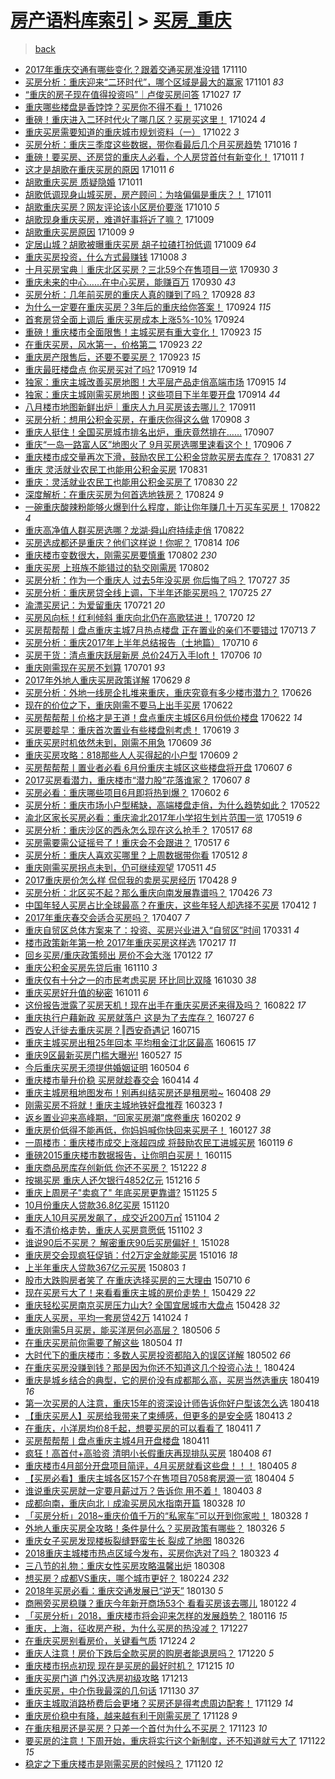 [房产语料库索引](../../README.md)  > [买房_重庆](买房_重庆.md)
====
> [back](../README.md)

- [2017年重庆交通有哪些变化？跟着交通买房准没错](http://jkwz.applinzi.com/ittc/7034346454850733073.html#2017%E5%B9%B4%E9%87%8D%E5%BA%86%E4%BA%A4%E9%80%9A%E6%9C%89%E5%93%AA%E4%BA%9B%E5%8F%98%E5%8C%96%EF%BC%9F%E8%B7%9F%E7%9D%80%E4%BA%A4%E9%80%9A%E4%B9%B0%E6%88%BF%E5%87%86%E6%B2%A1%E9%94%99) 171110  
- [买房分析：重庆迎来“二环时代”，哪个区域是最大的赢家](http://jkwz.applinzi.com/ittc/7031002310979879953.html#%E4%B9%B0%E6%88%BF%E5%88%86%E6%9E%90%EF%BC%9A%E9%87%8D%E5%BA%86%E8%BF%8E%E6%9D%A5%E2%80%9C%E4%BA%8C%E7%8E%AF%E6%97%B6%E4%BB%A3%E2%80%9D%EF%BC%8C%E5%93%AA%E4%B8%AA%E5%8C%BA%E5%9F%9F%E6%98%AF%E6%9C%80%E5%A4%A7%E7%9A%84%E8%B5%A2%E5%AE%B6) 171101 *83* 
- [“重庆的房子现在值得投资吗”｜卢俊买房问答](http://jkwz.applinzi.com/ittc/7029125596360213520.html#%E2%80%9C%E9%87%8D%E5%BA%86%E7%9A%84%E6%88%BF%E5%AD%90%E7%8E%B0%E5%9C%A8%E5%80%BC%E5%BE%97%E6%8A%95%E8%B5%84%E5%90%97%E2%80%9D%EF%BD%9C%E5%8D%A2%E4%BF%8A%E4%B9%B0%E6%88%BF%E9%97%AE%E7%AD%94) 171027 *17* 
- [重庆哪些楼盘是香饽饽？买房你不得不看！](http://jkwz.applinzi.com/ittc/7028805002540352528.html#%E9%87%8D%E5%BA%86%E5%93%AA%E4%BA%9B%E6%A5%BC%E7%9B%98%E6%98%AF%E9%A6%99%E9%A5%BD%E9%A5%BD%EF%BC%9F%E4%B9%B0%E6%88%BF%E4%BD%A0%E4%B8%8D%E5%BE%97%E4%B8%8D%E7%9C%8B%EF%BC%81) 171026  
- [重磅！重庆进入二环时代火了哪几区？买房买这里！](http://jkwz.applinzi.com/ittc/7027994352759079952.html#%E9%87%8D%E7%A3%85%EF%BC%81%E9%87%8D%E5%BA%86%E8%BF%9B%E5%85%A5%E4%BA%8C%E7%8E%AF%E6%97%B6%E4%BB%A3%E7%81%AB%E4%BA%86%E5%93%AA%E5%87%A0%E5%8C%BA%EF%BC%9F%E4%B9%B0%E6%88%BF%E4%B9%B0%E8%BF%99%E9%87%8C%EF%BC%81) 171024 *4* 
- [重庆买房需要知道的重庆城市规划资料（一）](http://jkwz.applinzi.com/ittc/7027379429288969233.html#%E9%87%8D%E5%BA%86%E4%B9%B0%E6%88%BF%E9%9C%80%E8%A6%81%E7%9F%A5%E9%81%93%E7%9A%84%E9%87%8D%E5%BA%86%E5%9F%8E%E5%B8%82%E8%A7%84%E5%88%92%E8%B5%84%E6%96%99%EF%BC%88%E4%B8%80%EF%BC%89) 171022 *3* 
- [买房分析：重庆三季度这些数据，带你看最后几个月买房趋势](http://jkwz.applinzi.com/ittc/7025066251322393616.html#%E4%B9%B0%E6%88%BF%E5%88%86%E6%9E%90%EF%BC%9A%E9%87%8D%E5%BA%86%E4%B8%89%E5%AD%A3%E5%BA%A6%E8%BF%99%E4%BA%9B%E6%95%B0%E6%8D%AE%EF%BC%8C%E5%B8%A6%E4%BD%A0%E7%9C%8B%E6%9C%80%E5%90%8E%E5%87%A0%E4%B8%AA%E6%9C%88%E4%B9%B0%E6%88%BF%E8%B6%8B%E5%8A%BF) 171016 *1* 
- [重磅！要买房、还房贷的重庆人必看，个人房贷首付有新变化！](http://jkwz.applinzi.com/ittc/7023321131916985361.html#%E9%87%8D%E7%A3%85%EF%BC%81%E8%A6%81%E4%B9%B0%E6%88%BF%E3%80%81%E8%BF%98%E6%88%BF%E8%B4%B7%E7%9A%84%E9%87%8D%E5%BA%86%E4%BA%BA%E5%BF%85%E7%9C%8B%EF%BC%8C%E4%B8%AA%E4%BA%BA%E6%88%BF%E8%B4%B7%E9%A6%96%E4%BB%98%E6%9C%89%E6%96%B0%E5%8F%98%E5%8C%96%EF%BC%81) 171011 *1* 
- [这才是胡歌在重庆买房的原因](http://jkwz.applinzi.com/ittc/7023316029575529489.html#%E8%BF%99%E6%89%8D%E6%98%AF%E8%83%A1%E6%AD%8C%E5%9C%A8%E9%87%8D%E5%BA%86%E4%B9%B0%E6%88%BF%E7%9A%84%E5%8E%9F%E5%9B%A0) 171011 *6* 
- [胡歌重庆买房 质疑隐婚](http://jkwz.applinzi.com/ittc/7023165566754489361.html#%E8%83%A1%E6%AD%8C%E9%87%8D%E5%BA%86%E4%B9%B0%E6%88%BF+%E8%B4%A8%E7%96%91%E9%9A%90%E5%A9%9A) 171011  
- [胡歌低调现身山城买房，房产顾问：为啥偏偏是重庆？！](http://jkwz.applinzi.com/ittc/7023112472972755984.html#%E8%83%A1%E6%AD%8C%E4%BD%8E%E8%B0%83%E7%8E%B0%E8%BA%AB%E5%B1%B1%E5%9F%8E%E4%B9%B0%E6%88%BF%EF%BC%8C%E6%88%BF%E4%BA%A7%E9%A1%BE%E9%97%AE%EF%BC%9A%E4%B8%BA%E5%95%A5%E5%81%8F%E5%81%8F%E6%98%AF%E9%87%8D%E5%BA%86%EF%BC%9F%EF%BC%81) 171011  
- [胡歌重庆买房？网友评论该小区房价要涨](http://jkwz.applinzi.com/ittc/7022618076938503185.html#%E8%83%A1%E6%AD%8C%E9%87%8D%E5%BA%86%E4%B9%B0%E6%88%BF%EF%BC%9F%E7%BD%91%E5%8F%8B%E8%AF%84%E8%AE%BA%E8%AF%A5%E5%B0%8F%E5%8C%BA%E6%88%BF%E4%BB%B7%E8%A6%81%E6%B6%A8) 171010 *5* 
- [胡歌现身重庆买房，难道好事将近了嘛？](http://jkwz.applinzi.com/ittc/7022411611153892368.html#%E8%83%A1%E6%AD%8C%E7%8E%B0%E8%BA%AB%E9%87%8D%E5%BA%86%E4%B9%B0%E6%88%BF%EF%BC%8C%E9%9A%BE%E9%81%93%E5%A5%BD%E4%BA%8B%E5%B0%86%E8%BF%91%E4%BA%86%E5%98%9B%EF%BC%9F) 171009  
- [胡歌重庆买房原因](http://jkwz.applinzi.com/ittc/7022406473848718353.html#%E8%83%A1%E6%AD%8C%E9%87%8D%E5%BA%86%E4%B9%B0%E6%88%BF%E5%8E%9F%E5%9B%A0) 171009 *9* 
- [定居山城？胡歌被曝重庆买房 胡子拉碴打扮低调](http://jkwz.applinzi.com/ittc/7022342307528049681.html#%E5%AE%9A%E5%B1%85%E5%B1%B1%E5%9F%8E%EF%BC%9F%E8%83%A1%E6%AD%8C%E8%A2%AB%E6%9B%9D%E9%87%8D%E5%BA%86%E4%B9%B0%E6%88%BF+%E8%83%A1%E5%AD%90%E6%8B%89%E7%A2%B4%E6%89%93%E6%89%AE%E4%BD%8E%E8%B0%83) 171009 *64* 
- [重庆买房投资，什么方式最赚钱](http://jkwz.applinzi.com/ittc/7022085304448713745.html#%E9%87%8D%E5%BA%86%E4%B9%B0%E6%88%BF%E6%8A%95%E8%B5%84%EF%BC%8C%E4%BB%80%E4%B9%88%E6%96%B9%E5%BC%8F%E6%9C%80%E8%B5%9A%E9%92%B1) 171008 *3* 
- [十月买房宝典｜重庆北区买房？三北59个在售项目一览](http://jkwz.applinzi.com/ittc/7019231026818319377.html#%E5%8D%81%E6%9C%88%E4%B9%B0%E6%88%BF%E5%AE%9D%E5%85%B8%EF%BD%9C%E9%87%8D%E5%BA%86%E5%8C%97%E5%8C%BA%E4%B9%B0%E6%88%BF%EF%BC%9F%E4%B8%89%E5%8C%9759%E4%B8%AA%E5%9C%A8%E5%94%AE%E9%A1%B9%E7%9B%AE%E4%B8%80%E8%A7%88) 170930 *3* 
- [重庆未来的中心……在中心买房，能赚百万](http://jkwz.applinzi.com/ittc/7019122836105593873.html#%E9%87%8D%E5%BA%86%E6%9C%AA%E6%9D%A5%E7%9A%84%E4%B8%AD%E5%BF%83%E2%80%A6%E2%80%A6%E5%9C%A8%E4%B8%AD%E5%BF%83%E4%B9%B0%E6%88%BF%EF%BC%8C%E8%83%BD%E8%B5%9A%E7%99%BE%E4%B8%87) 170930 *43* 
- [买房分析：几年前买房的重庆人真的赚到了吗？](http://jkwz.applinzi.com/ittc/7018373057960477713.html#%E4%B9%B0%E6%88%BF%E5%88%86%E6%9E%90%EF%BC%9A%E5%87%A0%E5%B9%B4%E5%89%8D%E4%B9%B0%E6%88%BF%E7%9A%84%E9%87%8D%E5%BA%86%E4%BA%BA%E7%9C%9F%E7%9A%84%E8%B5%9A%E5%88%B0%E4%BA%86%E5%90%97%EF%BC%9F) 170928 *83* 
- [为什么一定要在重庆买房？3年后的重庆给你答案！](http://jkwz.applinzi.com/ittc/7016929023081579537.html#%E4%B8%BA%E4%BB%80%E4%B9%88%E4%B8%80%E5%AE%9A%E8%A6%81%E5%9C%A8%E9%87%8D%E5%BA%86%E4%B9%B0%E6%88%BF%EF%BC%9F3%E5%B9%B4%E5%90%8E%E7%9A%84%E9%87%8D%E5%BA%86%E7%BB%99%E4%BD%A0%E7%AD%94%E6%A1%88%EF%BC%81) 170924 *115* 
- [首套房贷全面上调后 重庆买房成本上涨5%-10%](http://jkwz.applinzi.com/ittc/7016865147891745808.html#%E9%A6%96%E5%A5%97%E6%88%BF%E8%B4%B7%E5%85%A8%E9%9D%A2%E4%B8%8A%E8%B0%83%E5%90%8E+%E9%87%8D%E5%BA%86%E4%B9%B0%E6%88%BF%E6%88%90%E6%9C%AC%E4%B8%8A%E6%B6%A85%25-10%25) 170924  
- [重磅！重庆楼市全面限售！主城买房有重大变化！](http://jkwz.applinzi.com/ittc/7016473391509537808.html#%E9%87%8D%E7%A3%85%EF%BC%81%E9%87%8D%E5%BA%86%E6%A5%BC%E5%B8%82%E5%85%A8%E9%9D%A2%E9%99%90%E5%94%AE%EF%BC%81%E4%B8%BB%E5%9F%8E%E4%B9%B0%E6%88%BF%E6%9C%89%E9%87%8D%E5%A4%A7%E5%8F%98%E5%8C%96%EF%BC%81) 170923 *15* 
- [在重庆买房，风水第一，价格第二](http://jkwz.applinzi.com/ittc/7016450676799046672.html#%E5%9C%A8%E9%87%8D%E5%BA%86%E4%B9%B0%E6%88%BF%EF%BC%8C%E9%A3%8E%E6%B0%B4%E7%AC%AC%E4%B8%80%EF%BC%8C%E4%BB%B7%E6%A0%BC%E7%AC%AC%E4%BA%8C) 170923 *22* 
- [重庆房产限售后，还要不要买房？](http://jkwz.applinzi.com/ittc/7016301394687165457.html#%E9%87%8D%E5%BA%86%E6%88%BF%E4%BA%A7%E9%99%90%E5%94%AE%E5%90%8E%EF%BC%8C%E8%BF%98%E8%A6%81%E4%B8%8D%E8%A6%81%E4%B9%B0%E6%88%BF%EF%BC%9F) 170923 *15* 
- [重庆最旺楼盘点 你买房买对了吗?](http://jkwz.applinzi.com/ittc/7014986623815779345.html#%E9%87%8D%E5%BA%86%E6%9C%80%E6%97%BA%E6%A5%BC%E7%9B%98%E7%82%B9+%E4%BD%A0%E4%B9%B0%E6%88%BF%E4%B9%B0%E5%AF%B9%E4%BA%86%E5%90%97%3F) 170919 *14* 
- [独家：重庆主城改善买房地图！大平层产品走俏高端市场](http://jkwz.applinzi.com/ittc/7013602370599257104.html#%E7%8B%AC%E5%AE%B6%EF%BC%9A%E9%87%8D%E5%BA%86%E4%B8%BB%E5%9F%8E%E6%94%B9%E5%96%84%E4%B9%B0%E6%88%BF%E5%9C%B0%E5%9B%BE%EF%BC%81%E5%A4%A7%E5%B9%B3%E5%B1%82%E4%BA%A7%E5%93%81%E8%B5%B0%E4%BF%8F%E9%AB%98%E7%AB%AF%E5%B8%82%E5%9C%BA) 170915 *14* 
- [独家：重庆主城刚需买房地图！这些项目下半年要开盘](http://jkwz.applinzi.com/ittc/7013236198934578193.html#%E7%8B%AC%E5%AE%B6%EF%BC%9A%E9%87%8D%E5%BA%86%E4%B8%BB%E5%9F%8E%E5%88%9A%E9%9C%80%E4%B9%B0%E6%88%BF%E5%9C%B0%E5%9B%BE%EF%BC%81%E8%BF%99%E4%BA%9B%E9%A1%B9%E7%9B%AE%E4%B8%8B%E5%8D%8A%E5%B9%B4%E8%A6%81%E5%BC%80%E7%9B%98) 170914 *44* 
- [八月楼市地图新鲜出炉｜重庆人九月买房该去哪儿？](http://jkwz.applinzi.com/ittc/7012015844991976208.html#%E5%85%AB%E6%9C%88%E6%A5%BC%E5%B8%82%E5%9C%B0%E5%9B%BE%E6%96%B0%E9%B2%9C%E5%87%BA%E7%82%89%EF%BD%9C%E9%87%8D%E5%BA%86%E4%BA%BA%E4%B9%9D%E6%9C%88%E4%B9%B0%E6%88%BF%E8%AF%A5%E5%8E%BB%E5%93%AA%E5%84%BF%EF%BC%9F) 170911  
- [买房分析：想用公积金买房，在重庆你得这么做](http://jkwz.applinzi.com/ittc/7010968994054669329.html#%E4%B9%B0%E6%88%BF%E5%88%86%E6%9E%90%EF%BC%9A%E6%83%B3%E7%94%A8%E5%85%AC%E7%A7%AF%E9%87%91%E4%B9%B0%E6%88%BF%EF%BC%8C%E5%9C%A8%E9%87%8D%E5%BA%86%E4%BD%A0%E5%BE%97%E8%BF%99%E4%B9%88%E5%81%9A) 170908 *3* 
- [重庆人挺住！全国买房城市排名出炉，重庆竟然排在……](http://jkwz.applinzi.com/ittc/7010688095266292497.html#%E9%87%8D%E5%BA%86%E4%BA%BA%E6%8C%BA%E4%BD%8F%EF%BC%81%E5%85%A8%E5%9B%BD%E4%B9%B0%E6%88%BF%E5%9F%8E%E5%B8%82%E6%8E%92%E5%90%8D%E5%87%BA%E7%82%89%EF%BC%8C%E9%87%8D%E5%BA%86%E7%AB%9F%E7%84%B6%E6%8E%92%E5%9C%A8%E2%80%A6%E2%80%A6) 170907  
- [重庆“一岛一路富人区”地图火了 9月买房选哪里速看这个！](http://jkwz.applinzi.com/ittc/7010272927512265744.html#%E9%87%8D%E5%BA%86%E2%80%9C%E4%B8%80%E5%B2%9B%E4%B8%80%E8%B7%AF%E5%AF%8C%E4%BA%BA%E5%8C%BA%E2%80%9D%E5%9C%B0%E5%9B%BE%E7%81%AB%E4%BA%86+9%E6%9C%88%E4%B9%B0%E6%88%BF%E9%80%89%E5%93%AA%E9%87%8C%E9%80%9F%E7%9C%8B%E8%BF%99%E4%B8%AA%EF%BC%81) 170906 *7* 
- [重庆楼市成交量再次下滑，鼓励农民工公积金贷款买房去库存？](http://jkwz.applinzi.com/ittc/7007988962508145681.html#%E9%87%8D%E5%BA%86%E6%A5%BC%E5%B8%82%E6%88%90%E4%BA%A4%E9%87%8F%E5%86%8D%E6%AC%A1%E4%B8%8B%E6%BB%91%EF%BC%8C%E9%BC%93%E5%8A%B1%E5%86%9C%E6%B0%91%E5%B7%A5%E5%85%AC%E7%A7%AF%E9%87%91%E8%B4%B7%E6%AC%BE%E4%B9%B0%E6%88%BF%E5%8E%BB%E5%BA%93%E5%AD%98%EF%BC%9F) 170831 *27* 
- [重庆 灵活就业农民工也能用公积金买房](http://jkwz.applinzi.com/ittc/7007754936195220497.html#%E9%87%8D%E5%BA%86+%E7%81%B5%E6%B4%BB%E5%B0%B1%E4%B8%9A%E5%86%9C%E6%B0%91%E5%B7%A5%E4%B9%9F%E8%83%BD%E7%94%A8%E5%85%AC%E7%A7%AF%E9%87%91%E4%B9%B0%E6%88%BF) 170831  
- [重庆：灵活就业农民工也能用公积金买房了](http://jkwz.applinzi.com/ittc/7007650513561322512.html#%E9%87%8D%E5%BA%86%EF%BC%9A%E7%81%B5%E6%B4%BB%E5%B0%B1%E4%B8%9A%E5%86%9C%E6%B0%91%E5%B7%A5%E4%B9%9F%E8%83%BD%E7%94%A8%E5%85%AC%E7%A7%AF%E9%87%91%E4%B9%B0%E6%88%BF%E4%BA%86) 170830 *22* 
- [深度解析：在重庆买房为何首选地铁房？](http://jkwz.applinzi.com/ittc/7005331618959721488.html#%E6%B7%B1%E5%BA%A6%E8%A7%A3%E6%9E%90%EF%BC%9A%E5%9C%A8%E9%87%8D%E5%BA%86%E4%B9%B0%E6%88%BF%E4%B8%BA%E4%BD%95%E9%A6%96%E9%80%89%E5%9C%B0%E9%93%81%E6%88%BF%EF%BC%9F) 170824 *9* 
- [一碗重庆酸辣粉能够火爆到什么程度，能让你年赚几十万买车买房！](http://jkwz.applinzi.com/ittc/7004617522002002961.html#%E4%B8%80%E7%A2%97%E9%87%8D%E5%BA%86%E9%85%B8%E8%BE%A3%E7%B2%89%E8%83%BD%E5%A4%9F%E7%81%AB%E7%88%86%E5%88%B0%E4%BB%80%E4%B9%88%E7%A8%8B%E5%BA%A6%EF%BC%8C%E8%83%BD%E8%AE%A9%E4%BD%A0%E5%B9%B4%E8%B5%9A%E5%87%A0%E5%8D%81%E4%B8%87%E4%B9%B0%E8%BD%A6%E4%B9%B0%E6%88%BF%EF%BC%81) 170822 *4* 
- [重庆高净值人群买房选哪？龙湖·舜山府持续走俏](http://jkwz.applinzi.com/ittc/7004581562900022289.html#%E9%87%8D%E5%BA%86%E9%AB%98%E5%87%80%E5%80%BC%E4%BA%BA%E7%BE%A4%E4%B9%B0%E6%88%BF%E9%80%89%E5%93%AA%EF%BC%9F%E9%BE%99%E6%B9%96%C2%B7%E8%88%9C%E5%B1%B1%E5%BA%9C%E6%8C%81%E7%BB%AD%E8%B5%B0%E4%BF%8F) 170822  
- [买房选成都还是重庆？他们这样说！你呢？](http://jkwz.applinzi.com/ittc/7001668271060026384.html#%E4%B9%B0%E6%88%BF%E9%80%89%E6%88%90%E9%83%BD%E8%BF%98%E6%98%AF%E9%87%8D%E5%BA%86%EF%BC%9F%E4%BB%96%E4%BB%AC%E8%BF%99%E6%A0%B7%E8%AF%B4%EF%BC%81%E4%BD%A0%E5%91%A2%EF%BC%9F) 170814 *106* 
- [重庆楼市变数很大，刚需买房要慎重](http://jkwz.applinzi.com/ittc/6997319830209037329.html#%E9%87%8D%E5%BA%86%E6%A5%BC%E5%B8%82%E5%8F%98%E6%95%B0%E5%BE%88%E5%A4%A7%EF%BC%8C%E5%88%9A%E9%9C%80%E4%B9%B0%E6%88%BF%E8%A6%81%E6%85%8E%E9%87%8D) 170802 *230* 
- [重庆买房 上班族不能错过的轨交刚需房](http://jkwz.applinzi.com/ittc/6997259291499955216.html#%E9%87%8D%E5%BA%86%E4%B9%B0%E6%88%BF+%E4%B8%8A%E7%8F%AD%E6%97%8F%E4%B8%8D%E8%83%BD%E9%94%99%E8%BF%87%E7%9A%84%E8%BD%A8%E4%BA%A4%E5%88%9A%E9%9C%80%E6%88%BF) 170802  
- [买房分析：作为一个重庆人 过去5年没买房 你后悔了吗？](http://jkwz.applinzi.com/ittc/6994885573222073360.html#%E4%B9%B0%E6%88%BF%E5%88%86%E6%9E%90%EF%BC%9A%E4%BD%9C%E4%B8%BA%E4%B8%80%E4%B8%AA%E9%87%8D%E5%BA%86%E4%BA%BA+%E8%BF%87%E5%8E%BB5%E5%B9%B4%E6%B2%A1%E4%B9%B0%E6%88%BF+%E4%BD%A0%E5%90%8E%E6%82%94%E4%BA%86%E5%90%97%EF%BC%9F) 170727 *35* 
- [买房分析：重庆房贷全线上调，下半年还能买房吗？](http://jkwz.applinzi.com/ittc/6994254601573106704.html#%E4%B9%B0%E6%88%BF%E5%88%86%E6%9E%90%EF%BC%9A%E9%87%8D%E5%BA%86%E6%88%BF%E8%B4%B7%E5%85%A8%E7%BA%BF%E4%B8%8A%E8%B0%83%EF%BC%8C%E4%B8%8B%E5%8D%8A%E5%B9%B4%E8%BF%98%E8%83%BD%E4%B9%B0%E6%88%BF%E5%90%97%EF%BC%9F) 170725 *27* 
- [渝漂买房记：为爱留重庆](http://jkwz.applinzi.com/ittc/6992755911532479505.html#%E6%B8%9D%E6%BC%82%E4%B9%B0%E6%88%BF%E8%AE%B0%EF%BC%9A%E4%B8%BA%E7%88%B1%E7%95%99%E9%87%8D%E5%BA%86) 170721 *20* 
- [买房风向标！红利倾斜 重庆向北仍在高歌猛进！](http://jkwz.applinzi.com/ittc/6992272553434154001.html#%E4%B9%B0%E6%88%BF%E9%A3%8E%E5%90%91%E6%A0%87%EF%BC%81%E7%BA%A2%E5%88%A9%E5%80%BE%E6%96%9C+%E9%87%8D%E5%BA%86%E5%90%91%E5%8C%97%E4%BB%8D%E5%9C%A8%E9%AB%98%E6%AD%8C%E7%8C%9B%E8%BF%9B%EF%BC%81) 170720 *12* 
- [买房帮帮帮丨盘点重庆主城7月热点楼盘 正在置业的亲们不要错过](http://jkwz.applinzi.com/ittc/6989786794491905040.html#%E4%B9%B0%E6%88%BF%E5%B8%AE%E5%B8%AE%E5%B8%AE%E4%B8%A8%E7%9B%98%E7%82%B9%E9%87%8D%E5%BA%86%E4%B8%BB%E5%9F%8E7%E6%9C%88%E7%83%AD%E7%82%B9%E6%A5%BC%E7%9B%98+%E6%AD%A3%E5%9C%A8%E7%BD%AE%E4%B8%9A%E7%9A%84%E4%BA%B2%E4%BB%AC%E4%B8%8D%E8%A6%81%E9%94%99%E8%BF%87) 170713 *7* 
- [买房分析：重庆2017年上半年总结报告（土地篇）](http://jkwz.applinzi.com/ittc/6988685937792779268.html#%E4%B9%B0%E6%88%BF%E5%88%86%E6%9E%90%EF%BC%9A%E9%87%8D%E5%BA%862017%E5%B9%B4%E4%B8%8A%E5%8D%8A%E5%B9%B4%E6%80%BB%E7%BB%93%E6%8A%A5%E5%91%8A%EF%BC%88%E5%9C%9F%E5%9C%B0%E7%AF%87%EF%BC%89) 170710 *6* 
- [买房干货：清点重庆跃层新房 总价24万入手loft！](http://jkwz.applinzi.com/ittc/6987224069131731984.html#%E4%B9%B0%E6%88%BF%E5%B9%B2%E8%B4%A7%EF%BC%9A%E6%B8%85%E7%82%B9%E9%87%8D%E5%BA%86%E8%B7%83%E5%B1%82%E6%96%B0%E6%88%BF+%E6%80%BB%E4%BB%B724%E4%B8%87%E5%85%A5%E6%89%8Bloft%EF%BC%81) 170706 *10* 
- [重庆刚需现在买房不划算](http://jkwz.applinzi.com/ittc/6985472440116184069.html#%E9%87%8D%E5%BA%86%E5%88%9A%E9%9C%80%E7%8E%B0%E5%9C%A8%E4%B9%B0%E6%88%BF%E4%B8%8D%E5%88%92%E7%AE%97) 170701 *93* 
- [2017年外地人重庆买房政策详解](http://jkwz.applinzi.com/ittc/6984615216015737860.html#2017%E5%B9%B4%E5%A4%96%E5%9C%B0%E4%BA%BA%E9%87%8D%E5%BA%86%E4%B9%B0%E6%88%BF%E6%94%BF%E7%AD%96%E8%AF%A6%E8%A7%A3) 170629 *8* 
- [买房分析：外地一线房企扎堆来重庆，重庆究竟有多少楼市潜力？](http://jkwz.applinzi.com/ittc/6983536390972113925.html#%E4%B9%B0%E6%88%BF%E5%88%86%E6%9E%90%EF%BC%9A%E5%A4%96%E5%9C%B0%E4%B8%80%E7%BA%BF%E6%88%BF%E4%BC%81%E6%89%8E%E5%A0%86%E6%9D%A5%E9%87%8D%E5%BA%86%EF%BC%8C%E9%87%8D%E5%BA%86%E7%A9%B6%E7%AB%9F%E6%9C%89%E5%A4%9A%E5%B0%91%E6%A5%BC%E5%B8%82%E6%BD%9C%E5%8A%9B%EF%BC%9F) 170626  
- [现在的价位之下，重庆刚需不要马上出手买房](http://jkwz.applinzi.com/ittc/6982138981616452612.html#%E7%8E%B0%E5%9C%A8%E7%9A%84%E4%BB%B7%E4%BD%8D%E4%B9%8B%E4%B8%8B%EF%BC%8C%E9%87%8D%E5%BA%86%E5%88%9A%E9%9C%80%E4%B8%8D%E8%A6%81%E9%A9%AC%E4%B8%8A%E5%87%BA%E6%89%8B%E4%B9%B0%E6%88%BF) 170622  
- [买房帮帮帮丨价格才是王道！盘点重庆主城区6月份低价楼盘](http://jkwz.applinzi.com/ittc/6981938255632008196.html#%E4%B9%B0%E6%88%BF%E5%B8%AE%E5%B8%AE%E5%B8%AE%E4%B8%A8%E4%BB%B7%E6%A0%BC%E6%89%8D%E6%98%AF%E7%8E%8B%E9%81%93%EF%BC%81%E7%9B%98%E7%82%B9%E9%87%8D%E5%BA%86%E4%B8%BB%E5%9F%8E%E5%8C%BA6%E6%9C%88%E4%BB%BD%E4%BD%8E%E4%BB%B7%E6%A5%BC%E7%9B%98) 170622 *14* 
- [买房要趁早：重庆首次置业有些楼盘别考虑！](http://jkwz.applinzi.com/ittc/6980678895316501509.html#%E4%B9%B0%E6%88%BF%E8%A6%81%E8%B6%81%E6%97%A9%EF%BC%9A%E9%87%8D%E5%BA%86%E9%A6%96%E6%AC%A1%E7%BD%AE%E4%B8%9A%E6%9C%89%E4%BA%9B%E6%A5%BC%E7%9B%98%E5%88%AB%E8%80%83%E8%99%91%EF%BC%81) 170619 *3* 
- [重庆买房时机依然未到，刚需不用急](http://jkwz.applinzi.com/ittc/6977286271041799172.html#%E9%87%8D%E5%BA%86%E4%B9%B0%E6%88%BF%E6%97%B6%E6%9C%BA%E4%BE%9D%E7%84%B6%E6%9C%AA%E5%88%B0%EF%BC%8C%E5%88%9A%E9%9C%80%E4%B8%8D%E7%94%A8%E6%80%A5) 170609 *36* 
- [重庆买房攻略：818那些人人买得起的小户型](http://jkwz.applinzi.com/ittc/6977061274113278980.html#%E9%87%8D%E5%BA%86%E4%B9%B0%E6%88%BF%E6%94%BB%E7%95%A5%EF%BC%9A818%E9%82%A3%E4%BA%9B%E4%BA%BA%E4%BA%BA%E4%B9%B0%E5%BE%97%E8%B5%B7%E7%9A%84%E5%B0%8F%E6%88%B7%E5%9E%8B) 170609 *2* 
- [买房帮帮帮丨置业者必看 6月份重庆主城区这些楼盘将开盘](http://jkwz.applinzi.com/ittc/6976508747059823621.html#%E4%B9%B0%E6%88%BF%E5%B8%AE%E5%B8%AE%E5%B8%AE%E4%B8%A8%E7%BD%AE%E4%B8%9A%E8%80%85%E5%BF%85%E7%9C%8B+6%E6%9C%88%E4%BB%BD%E9%87%8D%E5%BA%86%E4%B8%BB%E5%9F%8E%E5%8C%BA%E8%BF%99%E4%BA%9B%E6%A5%BC%E7%9B%98%E5%B0%86%E5%BC%80%E7%9B%98) 170607 *6* 
- [2017买房看潜力，重庆楼市“潜力股”花落谁家？](http://jkwz.applinzi.com/ittc/6976450801726653444.html#2017%E4%B9%B0%E6%88%BF%E7%9C%8B%E6%BD%9C%E5%8A%9B%EF%BC%8C%E9%87%8D%E5%BA%86%E6%A5%BC%E5%B8%82%E2%80%9C%E6%BD%9C%E5%8A%9B%E8%82%A1%E2%80%9D%E8%8A%B1%E8%90%BD%E8%B0%81%E5%AE%B6%EF%BC%9F) 170607 *8* 
- [买房必看：重庆哪些项目6月即将热到爆？](http://jkwz.applinzi.com/ittc/6974466060408325124.html#%E4%B9%B0%E6%88%BF%E5%BF%85%E7%9C%8B%EF%BC%9A%E9%87%8D%E5%BA%86%E5%93%AA%E4%BA%9B%E9%A1%B9%E7%9B%AE6%E6%9C%88%E5%8D%B3%E5%B0%86%E7%83%AD%E5%88%B0%E7%88%86%EF%BC%9F) 170602 *6* 
- [买房分析：重庆市场小户型稀缺，高端楼盘走俏，为什么趋势如此？](http://jkwz.applinzi.com/ittc/6970537418301113348.html#%E4%B9%B0%E6%88%BF%E5%88%86%E6%9E%90%EF%BC%9A%E9%87%8D%E5%BA%86%E5%B8%82%E5%9C%BA%E5%B0%8F%E6%88%B7%E5%9E%8B%E7%A8%80%E7%BC%BA%EF%BC%8C%E9%AB%98%E7%AB%AF%E6%A5%BC%E7%9B%98%E8%B5%B0%E4%BF%8F%EF%BC%8C%E4%B8%BA%E4%BB%80%E4%B9%88%E8%B6%8B%E5%8A%BF%E5%A6%82%E6%AD%A4%EF%BC%9F) 170522  
- [渝北区家长买房必看：重庆渝北2017年小学招生划片范围一览](http://jkwz.applinzi.com/ittc/6969310545462166532.html#%E6%B8%9D%E5%8C%97%E5%8C%BA%E5%AE%B6%E9%95%BF%E4%B9%B0%E6%88%BF%E5%BF%85%E7%9C%8B%EF%BC%9A%E9%87%8D%E5%BA%86%E6%B8%9D%E5%8C%972017%E5%B9%B4%E5%B0%8F%E5%AD%A6%E6%8B%9B%E7%94%9F%E5%88%92%E7%89%87%E8%8C%83%E5%9B%B4%E4%B8%80%E8%A7%88) 170519 *6* 
- [买房分析：重庆沙区的西永怎么现在这么抢手？](http://jkwz.applinzi.com/ittc/6968670879146836997.html#%E4%B9%B0%E6%88%BF%E5%88%86%E6%9E%90%EF%BC%9A%E9%87%8D%E5%BA%86%E6%B2%99%E5%8C%BA%E7%9A%84%E8%A5%BF%E6%B0%B8%E6%80%8E%E4%B9%88%E7%8E%B0%E5%9C%A8%E8%BF%99%E4%B9%88%E6%8A%A2%E6%89%8B%EF%BC%9F) 170517 *68* 
- [买房需要需公证摇号了！重庆会不会跟进？](http://jkwz.applinzi.com/ittc/6968566137586451460.html#%E4%B9%B0%E6%88%BF%E9%9C%80%E8%A6%81%E9%9C%80%E5%85%AC%E8%AF%81%E6%91%87%E5%8F%B7%E4%BA%86%EF%BC%81%E9%87%8D%E5%BA%86%E4%BC%9A%E4%B8%8D%E4%BC%9A%E8%B7%9F%E8%BF%9B%EF%BC%9F) 170517 *6* 
- [买房分析：重庆人喜欢买哪里？上周数据带你看](http://jkwz.applinzi.com/ittc/6966715959564829700.html#%E4%B9%B0%E6%88%BF%E5%88%86%E6%9E%90%EF%BC%9A%E9%87%8D%E5%BA%86%E4%BA%BA%E5%96%9C%E6%AC%A2%E4%B9%B0%E5%93%AA%E9%87%8C%EF%BC%9F%E4%B8%8A%E5%91%A8%E6%95%B0%E6%8D%AE%E5%B8%A6%E4%BD%A0%E7%9C%8B) 170512 *8* 
- [重庆刚需买房拐点未到，仍可继续观望](http://jkwz.applinzi.com/ittc/6966541692277621765.html#%E9%87%8D%E5%BA%86%E5%88%9A%E9%9C%80%E4%B9%B0%E6%88%BF%E6%8B%90%E7%82%B9%E6%9C%AA%E5%88%B0%EF%BC%8C%E4%BB%8D%E5%8F%AF%E7%BB%A7%E7%BB%AD%E8%A7%82%E6%9C%9B) 170511 *45* 
- [2017重庆房价怎么样 侃侃我的卖房买房经历](http://jkwz.applinzi.com/ittc/6961512844330796036.html#2017%E9%87%8D%E5%BA%86%E6%88%BF%E4%BB%B7%E6%80%8E%E4%B9%88%E6%A0%B7+%E4%BE%83%E4%BE%83%E6%88%91%E7%9A%84%E5%8D%96%E6%88%BF%E4%B9%B0%E6%88%BF%E7%BB%8F%E5%8E%86) 170428 *9* 
- [买房分析：北区买不起？那么重庆向南发展靠谱吗？](http://jkwz.applinzi.com/ittc/6960893090800862212.html#%E4%B9%B0%E6%88%BF%E5%88%86%E6%9E%90%EF%BC%9A%E5%8C%97%E5%8C%BA%E4%B9%B0%E4%B8%8D%E8%B5%B7%EF%BC%9F%E9%82%A3%E4%B9%88%E9%87%8D%E5%BA%86%E5%90%91%E5%8D%97%E5%8F%91%E5%B1%95%E9%9D%A0%E8%B0%B1%E5%90%97%EF%BC%9F) 170426 *73* 
- [中国年轻人买房占比全球最高？在重庆，这些年轻人却选择不买房](http://jkwz.applinzi.com/ittc/6955656901550408708.html#%E4%B8%AD%E5%9B%BD%E5%B9%B4%E8%BD%BB%E4%BA%BA%E4%B9%B0%E6%88%BF%E5%8D%A0%E6%AF%94%E5%85%A8%E7%90%83%E6%9C%80%E9%AB%98%EF%BC%9F%E5%9C%A8%E9%87%8D%E5%BA%86%EF%BC%8C%E8%BF%99%E4%BA%9B%E5%B9%B4%E8%BD%BB%E4%BA%BA%E5%8D%B4%E9%80%89%E6%8B%A9%E4%B8%8D%E4%B9%B0%E6%88%BF) 170412 *1* 
- [2017年重庆春交会适合买房吗？](http://jkwz.applinzi.com/ittc/6953752652117722116.html#2017%E5%B9%B4%E9%87%8D%E5%BA%86%E6%98%A5%E4%BA%A4%E4%BC%9A%E9%80%82%E5%90%88%E4%B9%B0%E6%88%BF%E5%90%97%EF%BC%9F) 170407 *7* 
- [重庆自贸区总体方案来了：投资、买房兴业进入“自贸区”时间](http://jkwz.applinzi.com/ittc/6951253218515502084.html#%E9%87%8D%E5%BA%86%E8%87%AA%E8%B4%B8%E5%8C%BA%E6%80%BB%E4%BD%93%E6%96%B9%E6%A1%88%E6%9D%A5%E4%BA%86%EF%BC%9A%E6%8A%95%E8%B5%84%E3%80%81%E4%B9%B0%E6%88%BF%E5%85%B4%E4%B8%9A%E8%BF%9B%E5%85%A5%E2%80%9C%E8%87%AA%E8%B4%B8%E5%8C%BA%E2%80%9D%E6%97%B6%E9%97%B4) 170331 *4* 
- [楼市政策新年第一枪 2017年重庆买房这样选](http://jkwz.applinzi.com/ittc/6935625757765403653.html#%E6%A5%BC%E5%B8%82%E6%94%BF%E7%AD%96%E6%96%B0%E5%B9%B4%E7%AC%AC%E4%B8%80%E6%9E%AA+2017%E5%B9%B4%E9%87%8D%E5%BA%86%E4%B9%B0%E6%88%BF%E8%BF%99%E6%A0%B7%E9%80%89) 170217 *11* 
- [回乡买房/重庆政策频出 房价不会大涨](http://jkwz.applinzi.com/ittc/6926061165045351429.html#%E5%9B%9E%E4%B9%A1%E4%B9%B0%E6%88%BF%2F%E9%87%8D%E5%BA%86%E6%94%BF%E7%AD%96%E9%A2%91%E5%87%BA+%E6%88%BF%E4%BB%B7%E4%B8%8D%E4%BC%9A%E5%A4%A7%E6%B6%A8) 170122 *17* 
- [重庆公积金买房先贷后审](http://jkwz.applinzi.com/ittc/6898823841853211653.html#%E9%87%8D%E5%BA%86%E5%85%AC%E7%A7%AF%E9%87%91%E4%B9%B0%E6%88%BF%E5%85%88%E8%B4%B7%E5%90%8E%E5%AE%A1) 161110 *3* 
- [重庆仅有十分之一的市民考虑买房  环比同比双降](http://jkwz.applinzi.com/ittc/6894794091027497988.html#%E9%87%8D%E5%BA%86%E4%BB%85%E6%9C%89%E5%8D%81%E5%88%86%E4%B9%8B%E4%B8%80%E7%9A%84%E5%B8%82%E6%B0%91%E8%80%83%E8%99%91%E4%B9%B0%E6%88%BF++%E7%8E%AF%E6%AF%94%E5%90%8C%E6%AF%94%E5%8F%8C%E9%99%8D) 161030 *38* 
- [重庆买房好升值的秘密](http://jkwz.applinzi.com/ittc/6887739923519505412.html#%E9%87%8D%E5%BA%86%E4%B9%B0%E6%88%BF%E5%A5%BD%E5%8D%87%E5%80%BC%E7%9A%84%E7%A7%98%E5%AF%86) 161011 *6* 
- [这份报告泄露了买房天机！现在出手在重庆买房还来得及吗？](http://jkwz.applinzi.com/ittc/6869270539335631876.html#%E8%BF%99%E4%BB%BD%E6%8A%A5%E5%91%8A%E6%B3%84%E9%9C%B2%E4%BA%86%E4%B9%B0%E6%88%BF%E5%A4%A9%E6%9C%BA%EF%BC%81%E7%8E%B0%E5%9C%A8%E5%87%BA%E6%89%8B%E5%9C%A8%E9%87%8D%E5%BA%86%E4%B9%B0%E6%88%BF%E8%BF%98%E6%9D%A5%E5%BE%97%E5%8F%8A%E5%90%97%EF%BC%9F) 160822 *17* 
- [重庆执行户藉新政 买房就落户 这是为了去库存？](http://jkwz.applinzi.com/ittc/6859447973511169028.html#%E9%87%8D%E5%BA%86%E6%89%A7%E8%A1%8C%E6%88%B7%E8%97%89%E6%96%B0%E6%94%BF+%E4%B9%B0%E6%88%BF%E5%B0%B1%E8%90%BD%E6%88%B7+%E8%BF%99%E6%98%AF%E4%B8%BA%E4%BA%86%E5%8E%BB%E5%BA%93%E5%AD%98%EF%BC%9F) 160727 *6* 
- [西安人迁徙去重庆买房？‖西安奇遇记](http://jkwz.applinzi.com/ittc/6855022055434748932.html#%E8%A5%BF%E5%AE%89%E4%BA%BA%E8%BF%81%E5%BE%99%E5%8E%BB%E9%87%8D%E5%BA%86%E4%B9%B0%E6%88%BF%EF%BC%9F%E2%80%96%E8%A5%BF%E5%AE%89%E5%A5%87%E9%81%87%E8%AE%B0) 160715  
- [重庆主城买房出租25年回本 平均租金江北区最高](http://jkwz.applinzi.com/ittc/6843842279080723460.html#%E9%87%8D%E5%BA%86%E4%B8%BB%E5%9F%8E%E4%B9%B0%E6%88%BF%E5%87%BA%E7%A7%9F25%E5%B9%B4%E5%9B%9E%E6%9C%AC+%E5%B9%B3%E5%9D%87%E7%A7%9F%E9%87%91%E6%B1%9F%E5%8C%97%E5%8C%BA%E6%9C%80%E9%AB%98) 160615 *17* 
- [重庆9区最新买房门槛大曝光!](http://jkwz.applinzi.com/ittc/6836839446011708421.html#%E9%87%8D%E5%BA%869%E5%8C%BA%E6%9C%80%E6%96%B0%E4%B9%B0%E6%88%BF%E9%97%A8%E6%A7%9B%E5%A4%A7%E6%9B%9D%E5%85%89%21) 160527 *15* 
- [今后重庆买房无须提供婚姻证明](http://jkwz.applinzi.com/ittc/6828290610356028421.html#%E4%BB%8A%E5%90%8E%E9%87%8D%E5%BA%86%E4%B9%B0%E6%88%BF%E6%97%A0%E9%A1%BB%E6%8F%90%E4%BE%9B%E5%A9%9A%E5%A7%BB%E8%AF%81%E6%98%8E) 160504 *6* 
- [重庆楼市量升价稳 买房就趁春交会](http://jkwz.applinzi.com/ittc/6820995486936728580.html#%E9%87%8D%E5%BA%86%E6%A5%BC%E5%B8%82%E9%87%8F%E5%8D%87%E4%BB%B7%E7%A8%B3+%E4%B9%B0%E6%88%BF%E5%B0%B1%E8%B6%81%E6%98%A5%E4%BA%A4%E4%BC%9A) 160414 *4* 
- [重庆主城房租地图发布！别再纠结买房还是租房啦~](http://jkwz.applinzi.com/ittc/6818807345635132420.html#%E9%87%8D%E5%BA%86%E4%B8%BB%E5%9F%8E%E6%88%BF%E7%A7%9F%E5%9C%B0%E5%9B%BE%E5%8F%91%E5%B8%83%EF%BC%81%E5%88%AB%E5%86%8D%E7%BA%A0%E7%BB%93%E4%B9%B0%E6%88%BF%E8%BF%98%E6%98%AF%E7%A7%9F%E6%88%BF%E5%95%A6%7E) 160408 *29* 
- [刚需买房不将就！重庆主城地铁好盘推荐](http://jkwz.applinzi.com/ittc/6812725172867957765.html#%E5%88%9A%E9%9C%80%E4%B9%B0%E6%88%BF%E4%B8%8D%E5%B0%86%E5%B0%B1%EF%BC%81%E9%87%8D%E5%BA%86%E4%B8%BB%E5%9F%8E%E5%9C%B0%E9%93%81%E5%A5%BD%E7%9B%98%E6%8E%A8%E8%8D%90) 160323 *1* 
- [返乡置业迎来高峰期，“回家买房潮”席卷重庆](http://jkwz.applinzi.com/ittc/6794239456169165828.html#%E8%BF%94%E4%B9%A1%E7%BD%AE%E4%B8%9A%E8%BF%8E%E6%9D%A5%E9%AB%98%E5%B3%B0%E6%9C%9F%EF%BC%8C%E2%80%9C%E5%9B%9E%E5%AE%B6%E4%B9%B0%E6%88%BF%E6%BD%AE%E2%80%9D%E5%B8%AD%E5%8D%B7%E9%87%8D%E5%BA%86) 160202 *9* 
- [重庆房价低得不能再低，你妈妈喊你快回来买房子！](http://jkwz.applinzi.com/ittc/6792077966565704708.html#%E9%87%8D%E5%BA%86%E6%88%BF%E4%BB%B7%E4%BD%8E%E5%BE%97%E4%B8%8D%E8%83%BD%E5%86%8D%E4%BD%8E%EF%BC%8C%E4%BD%A0%E5%A6%88%E5%A6%88%E5%96%8A%E4%BD%A0%E5%BF%AB%E5%9B%9E%E6%9D%A5%E4%B9%B0%E6%88%BF%E5%AD%90%EF%BC%81) 160127 *38* 
- [一周楼市：重庆楼市成交上涨超四成 将鼓励农民工进城买房](http://jkwz.applinzi.com/ittc/6788997693892461573.html#%E4%B8%80%E5%91%A8%E6%A5%BC%E5%B8%82%EF%BC%9A%E9%87%8D%E5%BA%86%E6%A5%BC%E5%B8%82%E6%88%90%E4%BA%A4%E4%B8%8A%E6%B6%A8%E8%B6%85%E5%9B%9B%E6%88%90+%E5%B0%86%E9%BC%93%E5%8A%B1%E5%86%9C%E6%B0%91%E5%B7%A5%E8%BF%9B%E5%9F%8E%E4%B9%B0%E6%88%BF) 160119 *6* 
- [重磅2015重庆楼市数据报告，让你明白买房！](http://jkwz.applinzi.com/ittc/6787584751359771653.html#%E9%87%8D%E7%A3%852015%E9%87%8D%E5%BA%86%E6%A5%BC%E5%B8%82%E6%95%B0%E6%8D%AE%E6%8A%A5%E5%91%8A%EF%BC%8C%E8%AE%A9%E4%BD%A0%E6%98%8E%E7%99%BD%E4%B9%B0%E6%88%BF%EF%BC%81) 160115  
- [重庆商品房库存创新低 你还不买房？](http://jkwz.applinzi.com/ittc/6778577644220318725.html#%E9%87%8D%E5%BA%86%E5%95%86%E5%93%81%E6%88%BF%E5%BA%93%E5%AD%98%E5%88%9B%E6%96%B0%E4%BD%8E+%E4%BD%A0%E8%BF%98%E4%B8%8D%E4%B9%B0%E6%88%BF%EF%BC%9F) 151222 *8* 
- [按揭买房 重庆人还欠银行4852亿元](http://jkwz.applinzi.com/ittc/6776305340044018692.html#%E6%8C%89%E6%8F%AD%E4%B9%B0%E6%88%BF+%E9%87%8D%E5%BA%86%E4%BA%BA%E8%BF%98%E6%AC%A0%E9%93%B6%E8%A1%8C4852%E4%BA%BF%E5%85%83) 151216 *5* 
- [重庆上周房子&quot;卖疯了&quot; 年底买房更靠谱?](http://jkwz.applinzi.com/ittc/6768579676591358981.html#%E9%87%8D%E5%BA%86%E4%B8%8A%E5%91%A8%E6%88%BF%E5%AD%90%26quot%3B%E5%8D%96%E7%96%AF%E4%BA%86%26quot%3B+%E5%B9%B4%E5%BA%95%E4%B9%B0%E6%88%BF%E6%9B%B4%E9%9D%A0%E8%B0%B1%3F) 151125 *5* 
- [10月份重庆人贷款36.8亿买房](http://jkwz.applinzi.com/ittc/6766752457954952196.html#10%E6%9C%88%E4%BB%BD%E9%87%8D%E5%BA%86%E4%BA%BA%E8%B4%B7%E6%AC%BE36.8%E4%BA%BF%E4%B9%B0%E6%88%BF) 151120  
- [重庆人10月买房发飙了，成交近200万㎡](http://jkwz.applinzi.com/ittc/6760861449954264069.html#%E9%87%8D%E5%BA%86%E4%BA%BA10%E6%9C%88%E4%B9%B0%E6%88%BF%E5%8F%91%E9%A3%99%E4%BA%86%EF%BC%8C%E6%88%90%E4%BA%A4%E8%BF%91200%E4%B8%87%E3%8E%A1) 151104 *2* 
- [看不清价格走势，重庆人买房意愿低](http://jkwz.applinzi.com/ittc/6759980380612527109.html#%E7%9C%8B%E4%B8%8D%E6%B8%85%E4%BB%B7%E6%A0%BC%E8%B5%B0%E5%8A%BF%EF%BC%8C%E9%87%8D%E5%BA%86%E4%BA%BA%E4%B9%B0%E6%88%BF%E6%84%8F%E6%84%BF%E4%BD%8E) 151102 *3* 
- [谁说90后不买房？  解密重庆90后买房偏好！](http://jkwz.applinzi.com/ittc/6758266800329442309.html#%E8%B0%81%E8%AF%B490%E5%90%8E%E4%B8%8D%E4%B9%B0%E6%88%BF%EF%BC%9F++%E8%A7%A3%E5%AF%86%E9%87%8D%E5%BA%8690%E5%90%8E%E4%B9%B0%E6%88%BF%E5%81%8F%E5%A5%BD%EF%BC%81) 151028  
- [重庆房交会现疯狂促销：付2万定金就能买房](http://jkwz.applinzi.com/ittc/6753775716237919237.html#%E9%87%8D%E5%BA%86%E6%88%BF%E4%BA%A4%E4%BC%9A%E7%8E%B0%E7%96%AF%E7%8B%82%E4%BF%83%E9%94%80%EF%BC%9A%E4%BB%982%E4%B8%87%E5%AE%9A%E9%87%91%E5%B0%B1%E8%83%BD%E4%B9%B0%E6%88%BF) 151016 *18* 
- [上半年重庆人贷款367亿元买房](http://jkwz.applinzi.com/ittc/547650615529861683.html#%E4%B8%8A%E5%8D%8A%E5%B9%B4%E9%87%8D%E5%BA%86%E4%BA%BA%E8%B4%B7%E6%AC%BE367%E4%BA%BF%E5%85%83%E4%B9%B0%E6%88%BF) 150803 *1* 
- [股市大跌购房者笑了 在重庆选择买房的三大理由](http://jkwz.applinzi.com/ittc/547650614995201685.html#%E8%82%A1%E5%B8%82%E5%A4%A7%E8%B7%8C%E8%B4%AD%E6%88%BF%E8%80%85%E7%AC%91%E4%BA%86+%E5%9C%A8%E9%87%8D%E5%BA%86%E9%80%89%E6%8B%A9%E4%B9%B0%E6%88%BF%E7%9A%84%E4%B8%89%E5%A4%A7%E7%90%86%E7%94%B1) 150710 *6* 
- [现在买房亏大了！来看看重庆主城的房价走势！](http://jkwz.applinzi.com/ittc/547650611408622247.html#%E7%8E%B0%E5%9C%A8%E4%B9%B0%E6%88%BF%E4%BA%8F%E5%A4%A7%E4%BA%86%EF%BC%81%E6%9D%A5%E7%9C%8B%E7%9C%8B%E9%87%8D%E5%BA%86%E4%B8%BB%E5%9F%8E%E7%9A%84%E6%88%BF%E4%BB%B7%E8%B5%B0%E5%8A%BF%EF%BC%81) 150429 *22* 
- [重庆轻松买房南京买房压力山大? 全国宜居城市大盘点](http://jkwz.applinzi.com/ittc/547650611411534371.html#%E9%87%8D%E5%BA%86%E8%BD%BB%E6%9D%BE%E4%B9%B0%E6%88%BF%E5%8D%97%E4%BA%AC%E4%B9%B0%E6%88%BF%E5%8E%8B%E5%8A%9B%E5%B1%B1%E5%A4%A7%3F+%E5%85%A8%E5%9B%BD%E5%AE%9C%E5%B1%85%E5%9F%8E%E5%B8%82%E5%A4%A7%E7%9B%98%E7%82%B9) 150428 *32* 
- [重庆人买房，平均一套房贷42万](http://jkwz.applinzi.com/ittc/547650611379386378.html#%E9%87%8D%E5%BA%86%E4%BA%BA%E4%B9%B0%E6%88%BF%EF%BC%8C%E5%B9%B3%E5%9D%87%E4%B8%80%E5%A5%97%E6%88%BF%E8%B4%B742%E4%B8%87) 141024 *1* 
- [重庆刚需5月买房，能买洋房何必高层？](http://jkwz.applinzi.com/ittc/7100056850689164304.html#%E9%87%8D%E5%BA%86%E5%88%9A%E9%9C%805%E6%9C%88%E4%B9%B0%E6%88%BF%EF%BC%8C%E8%83%BD%E4%B9%B0%E6%B4%8B%E6%88%BF%E4%BD%95%E5%BF%85%E9%AB%98%E5%B1%82%EF%BC%9F) 180506 *5* 
- [在重庆买房前你需要了解这些](http://jkwz.applinzi.com/ittc/7099357910696199174.html#%E5%9C%A8%E9%87%8D%E5%BA%86%E4%B9%B0%E6%88%BF%E5%89%8D%E4%BD%A0%E9%9C%80%E8%A6%81%E4%BA%86%E8%A7%A3%E8%BF%99%E4%BA%9B) 180504 *11* 
- [大时代下的重庆楼市：多数人买房投资都陷入的误区详解](http://jkwz.applinzi.com/ittc/7098459334306694150.html#%E5%A4%A7%E6%97%B6%E4%BB%A3%E4%B8%8B%E7%9A%84%E9%87%8D%E5%BA%86%E6%A5%BC%E5%B8%82%EF%BC%9A%E5%A4%9A%E6%95%B0%E4%BA%BA%E4%B9%B0%E6%88%BF%E6%8A%95%E8%B5%84%E9%83%BD%E9%99%B7%E5%85%A5%E7%9A%84%E8%AF%AF%E5%8C%BA%E8%AF%A6%E8%A7%A3) 180502 *66* 
- [在重庆买房没赚到钱？那是因为你还不知道这几个投资心法！](http://jkwz.applinzi.com/ittc/7095505882542769168.html#%E5%9C%A8%E9%87%8D%E5%BA%86%E4%B9%B0%E6%88%BF%E6%B2%A1%E8%B5%9A%E5%88%B0%E9%92%B1%EF%BC%9F%E9%82%A3%E6%98%AF%E5%9B%A0%E4%B8%BA%E4%BD%A0%E8%BF%98%E4%B8%8D%E7%9F%A5%E9%81%93%E8%BF%99%E5%87%A0%E4%B8%AA%E6%8A%95%E8%B5%84%E5%BF%83%E6%B3%95%EF%BC%81) 180424  
- [重庆是城乡结合的典型，它的房价没有成都那么高，买房当然选重庆](http://jkwz.applinzi.com/ittc/7093623693848871942.html#%E9%87%8D%E5%BA%86%E6%98%AF%E5%9F%8E%E4%B9%A1%E7%BB%93%E5%90%88%E7%9A%84%E5%85%B8%E5%9E%8B%EF%BC%8C%E5%AE%83%E7%9A%84%E6%88%BF%E4%BB%B7%E6%B2%A1%E6%9C%89%E6%88%90%E9%83%BD%E9%82%A3%E4%B9%88%E9%AB%98%EF%BC%8C%E4%B9%B0%E6%88%BF%E5%BD%93%E7%84%B6%E9%80%89%E9%87%8D%E5%BA%86) 180419 *16* 
- [第一次买房的人注意，重庆15年的资深设计师告诉你好户型该怎么选](http://jkwz.applinzi.com/ittc/7093332750251852807.html#%E7%AC%AC%E4%B8%80%E6%AC%A1%E4%B9%B0%E6%88%BF%E7%9A%84%E4%BA%BA%E6%B3%A8%E6%84%8F%EF%BC%8C%E9%87%8D%E5%BA%8615%E5%B9%B4%E7%9A%84%E8%B5%84%E6%B7%B1%E8%AE%BE%E8%AE%A1%E5%B8%88%E5%91%8A%E8%AF%89%E4%BD%A0%E5%A5%BD%E6%88%B7%E5%9E%8B%E8%AF%A5%E6%80%8E%E4%B9%88%E9%80%89) 180418  
- [【重庆买房人】买房给我带来了束缚感，但更多的是安全感](http://jkwz.applinzi.com/ittc/7091501084562686987.html#%E3%80%90%E9%87%8D%E5%BA%86%E4%B9%B0%E6%88%BF%E4%BA%BA%E3%80%91%E4%B9%B0%E6%88%BF%E7%BB%99%E6%88%91%E5%B8%A6%E6%9D%A5%E4%BA%86%E6%9D%9F%E7%BC%9A%E6%84%9F%EF%BC%8C%E4%BD%86%E6%9B%B4%E5%A4%9A%E7%9A%84%E6%98%AF%E5%AE%89%E5%85%A8%E6%84%9F) 180413 *2* 
- [在重庆，小洋房均价8千起，想要买房的可以看看了](http://jkwz.applinzi.com/ittc/7090794308468999174.html#%E5%9C%A8%E9%87%8D%E5%BA%86%EF%BC%8C%E5%B0%8F%E6%B4%8B%E6%88%BF%E5%9D%87%E4%BB%B78%E5%8D%83%E8%B5%B7%EF%BC%8C%E6%83%B3%E8%A6%81%E4%B9%B0%E6%88%BF%E7%9A%84%E5%8F%AF%E4%BB%A5%E7%9C%8B%E7%9C%8B%E4%BA%86) 180411 *7* 
- [买房帮帮帮丨盘点重庆主城4月开盘楼盘](http://jkwz.applinzi.com/ittc/7090734739365561361.html#%E4%B9%B0%E6%88%BF%E5%B8%AE%E5%B8%AE%E5%B8%AE%E4%B8%A8%E7%9B%98%E7%82%B9%E9%87%8D%E5%BA%86%E4%B8%BB%E5%9F%8E4%E6%9C%88%E5%BC%80%E7%9B%98%E6%A5%BC%E7%9B%98) 180411  
- [疯狂！高首付+高验资 清明小长假重庆再现排队买房](http://jkwz.applinzi.com/ittc/7089730657658078219.html#%E7%96%AF%E7%8B%82%EF%BC%81%E9%AB%98%E9%A6%96%E4%BB%98%2B%E9%AB%98%E9%AA%8C%E8%B5%84+%E6%B8%85%E6%98%8E%E5%B0%8F%E9%95%BF%E5%81%87%E9%87%8D%E5%BA%86%E5%86%8D%E7%8E%B0%E6%8E%92%E9%98%9F%E4%B9%B0%E6%88%BF) 180408 *61* 
- [重庆楼市4月部分开盘项目简评，4月买房就看这些盘！！！](http://jkwz.applinzi.com/ittc/7088194330412188688.html#%E9%87%8D%E5%BA%86%E6%A5%BC%E5%B8%824%E6%9C%88%E9%83%A8%E5%88%86%E5%BC%80%E7%9B%98%E9%A1%B9%E7%9B%AE%E7%AE%80%E8%AF%84%EF%BC%8C4%E6%9C%88%E4%B9%B0%E6%88%BF%E5%B0%B1%E7%9C%8B%E8%BF%99%E4%BA%9B%E7%9B%98%EF%BC%81%EF%BC%81%EF%BC%81) 180405 *8* 
- [【买房必看】重庆主城各区157个在售项目7058套房源一览](http://jkwz.applinzi.com/ittc/7088129316569482257.html#%E3%80%90%E4%B9%B0%E6%88%BF%E5%BF%85%E7%9C%8B%E3%80%91%E9%87%8D%E5%BA%86%E4%B8%BB%E5%9F%8E%E5%90%84%E5%8C%BA157%E4%B8%AA%E5%9C%A8%E5%94%AE%E9%A1%B9%E7%9B%AE7058%E5%A5%97%E6%88%BF%E6%BA%90%E4%B8%80%E8%A7%88) 180404 *5* 
- [谁说重庆买房就一定要月薪过万？告诉你 用不着！](http://jkwz.applinzi.com/ittc/7087534701688652807.html#%E8%B0%81%E8%AF%B4%E9%87%8D%E5%BA%86%E4%B9%B0%E6%88%BF%E5%B0%B1%E4%B8%80%E5%AE%9A%E8%A6%81%E6%9C%88%E8%96%AA%E8%BF%87%E4%B8%87%EF%BC%9F%E5%91%8A%E8%AF%89%E4%BD%A0+%E7%94%A8%E4%B8%8D%E7%9D%80%EF%BC%81) 180403 *8* 
- [成都向南，重庆向北∣成渝买房风水指南开篇](http://jkwz.applinzi.com/ittc/7085655480905237511.html#%E6%88%90%E9%83%BD%E5%90%91%E5%8D%97%EF%BC%8C%E9%87%8D%E5%BA%86%E5%90%91%E5%8C%97%E2%88%A3%E6%88%90%E6%B8%9D%E4%B9%B0%E6%88%BF%E9%A3%8E%E6%B0%B4%E6%8C%87%E5%8D%97%E5%BC%80%E7%AF%87) 180328 *10* 
- [「买房分析」2018~重庆价值千万的“私家车”可以开到你家啦！](http://jkwz.applinzi.com/ittc/7085555441260299270.html#%E3%80%8C%E4%B9%B0%E6%88%BF%E5%88%86%E6%9E%90%E3%80%8D2018%7E%E9%87%8D%E5%BA%86%E4%BB%B7%E5%80%BC%E5%8D%83%E4%B8%87%E7%9A%84%E2%80%9C%E7%A7%81%E5%AE%B6%E8%BD%A6%E2%80%9D%E5%8F%AF%E4%BB%A5%E5%BC%80%E5%88%B0%E4%BD%A0%E5%AE%B6%E5%95%A6%EF%BC%81) 180328 *1* 
- [外地人重庆买房全攻略！条件是什么？买房政策有哪些？](http://jkwz.applinzi.com/ittc/7084775434011280391.html#%E5%A4%96%E5%9C%B0%E4%BA%BA%E9%87%8D%E5%BA%86%E4%B9%B0%E6%88%BF%E5%85%A8%E6%94%BB%E7%95%A5%EF%BC%81%E6%9D%A1%E4%BB%B6%E6%98%AF%E4%BB%80%E4%B9%88%EF%BC%9F%E4%B9%B0%E6%88%BF%E6%94%BF%E7%AD%96%E6%9C%89%E5%93%AA%E4%BA%9B%EF%BC%9F) 180326 *5* 
- [重庆女子买房发现楼板裂缝野蛮生长 裂成了地图](http://jkwz.applinzi.com/ittc/7084741122268333062.html#%E9%87%8D%E5%BA%86%E5%A5%B3%E5%AD%90%E4%B9%B0%E6%88%BF%E5%8F%91%E7%8E%B0%E6%A5%BC%E6%9D%BF%E8%A3%82%E7%BC%9D%E9%87%8E%E8%9B%AE%E7%94%9F%E9%95%BF+%E8%A3%82%E6%88%90%E4%BA%86%E5%9C%B0%E5%9B%BE) 180326  
- [2018重庆主城楼市热点区域今发布，买房你选对了吗？](http://jkwz.applinzi.com/ittc/7083713035829249040.html#2018%E9%87%8D%E5%BA%86%E4%B8%BB%E5%9F%8E%E6%A5%BC%E5%B8%82%E7%83%AD%E7%82%B9%E5%8C%BA%E5%9F%9F%E4%BB%8A%E5%8F%91%E5%B8%83%EF%BC%8C%E4%B9%B0%E6%88%BF%E4%BD%A0%E9%80%89%E5%AF%B9%E4%BA%86%E5%90%97%EF%BC%9F) 180323 *4* 
- [三八节的礼物：重庆女性买房攻略温馨出炉](http://jkwz.applinzi.com/ittc/7077886450815468551.html#%E4%B8%89%E5%85%AB%E8%8A%82%E7%9A%84%E7%A4%BC%E7%89%A9%EF%BC%9A%E9%87%8D%E5%BA%86%E5%A5%B3%E6%80%A7%E4%B9%B0%E6%88%BF%E6%94%BB%E7%95%A5%E6%B8%A9%E9%A6%A8%E5%87%BA%E7%82%89) 180308  
- [想买房？成都VS重庆，哪个城市更好？](http://jkwz.applinzi.com/ittc/7073614731535713286.html#%E6%83%B3%E4%B9%B0%E6%88%BF%EF%BC%9F%E6%88%90%E9%83%BDVS%E9%87%8D%E5%BA%86%EF%BC%8C%E5%93%AA%E4%B8%AA%E5%9F%8E%E5%B8%82%E6%9B%B4%E5%A5%BD%EF%BC%9F) 180224 *232* 
- [2018年买房必看：重庆交通发展已“逆天”](http://jkwz.applinzi.com/ittc/7064406649450529798.html#2018%E5%B9%B4%E4%B9%B0%E6%88%BF%E5%BF%85%E7%9C%8B%EF%BC%9A%E9%87%8D%E5%BA%86%E4%BA%A4%E9%80%9A%E5%8F%91%E5%B1%95%E5%B7%B2%E2%80%9C%E9%80%86%E5%A4%A9%E2%80%9D) 180130 *5* 
- [商圈旁买房稳赚？重庆今年新开商场53个 看看买房该去哪儿](http://jkwz.applinzi.com/ittc/7061381354917200906.html#%E5%95%86%E5%9C%88%E6%97%81%E4%B9%B0%E6%88%BF%E7%A8%B3%E8%B5%9A%EF%BC%9F%E9%87%8D%E5%BA%86%E4%BB%8A%E5%B9%B4%E6%96%B0%E5%BC%80%E5%95%86%E5%9C%BA53%E4%B8%AA+%E7%9C%8B%E7%9C%8B%E4%B9%B0%E6%88%BF%E8%AF%A5%E5%8E%BB%E5%93%AA%E5%84%BF) 180122 *4* 
- [「买房分析」2018，重庆楼市将会迎来怎样的发展趋势？](http://jkwz.applinzi.com/ittc/7059211251484197905.html#%E3%80%8C%E4%B9%B0%E6%88%BF%E5%88%86%E6%9E%90%E3%80%8D2018%EF%BC%8C%E9%87%8D%E5%BA%86%E6%A5%BC%E5%B8%82%E5%B0%86%E4%BC%9A%E8%BF%8E%E6%9D%A5%E6%80%8E%E6%A0%B7%E7%9A%84%E5%8F%91%E5%B1%95%E8%B6%8B%E5%8A%BF%EF%BC%9F) 180116 *15* 
- [重庆，上海，征收房产税，为什么买房的热没减？](http://jkwz.applinzi.com/ittc/7051712122709345297.html#%E9%87%8D%E5%BA%86%EF%BC%8C%E4%B8%8A%E6%B5%B7%EF%BC%8C%E5%BE%81%E6%94%B6%E6%88%BF%E4%BA%A7%E7%A8%8E%EF%BC%8C%E4%B8%BA%E4%BB%80%E4%B9%88%E4%B9%B0%E6%88%BF%E7%9A%84%E7%83%AD%E6%B2%A1%E5%87%8F%EF%BC%9F) 171227  
- [在重庆买房别看房价，关键看气质](http://jkwz.applinzi.com/ittc/7050331402912924689.html#%E5%9C%A8%E9%87%8D%E5%BA%86%E4%B9%B0%E6%88%BF%E5%88%AB%E7%9C%8B%E6%88%BF%E4%BB%B7%EF%BC%8C%E5%85%B3%E9%94%AE%E7%9C%8B%E6%B0%94%E8%B4%A8) 171224 *2* 
- [重庆人注意！房价下跌后全款买房的购房者能退房吗？](http://jkwz.applinzi.com/ittc/7049179627279352849.html#%E9%87%8D%E5%BA%86%E4%BA%BA%E6%B3%A8%E6%84%8F%EF%BC%81%E6%88%BF%E4%BB%B7%E4%B8%8B%E8%B7%8C%E5%90%8E%E5%85%A8%E6%AC%BE%E4%B9%B0%E6%88%BF%E7%9A%84%E8%B4%AD%E6%88%BF%E8%80%85%E8%83%BD%E9%80%80%E6%88%BF%E5%90%97%EF%BC%9F) 171220 *5* 
- [重庆楼市拐点初现 现在是买房的最好时机？](http://jkwz.applinzi.com/ittc/7047311816596653073.html#%E9%87%8D%E5%BA%86%E6%A5%BC%E5%B8%82%E6%8B%90%E7%82%B9%E5%88%9D%E7%8E%B0+%E7%8E%B0%E5%9C%A8%E6%98%AF%E4%B9%B0%E6%88%BF%E7%9A%84%E6%9C%80%E5%A5%BD%E6%97%B6%E6%9C%BA%EF%BC%9F) 171215 *10* 
- [重庆买房门道 门外汉选房初级攻略](http://jkwz.applinzi.com/ittc/7046342951293158416.html#%E9%87%8D%E5%BA%86%E4%B9%B0%E6%88%BF%E9%97%A8%E9%81%93+%E9%97%A8%E5%A4%96%E6%B1%89%E9%80%89%E6%88%BF%E5%88%9D%E7%BA%A7%E6%94%BB%E7%95%A5) 171213  
- [重庆买房，中介伤我最深的几句话](http://jkwz.applinzi.com/ittc/7041635522936570897.html#%E9%87%8D%E5%BA%86%E4%B9%B0%E6%88%BF%EF%BC%8C%E4%B8%AD%E4%BB%8B%E4%BC%A4%E6%88%91%E6%9C%80%E6%B7%B1%E7%9A%84%E5%87%A0%E5%8F%A5%E8%AF%9D) 171130 *37* 
- [重庆主城取消路桥费后会更堵？买房还是得考虑周边配套！](http://jkwz.applinzi.com/ittc/7041308124047213584.html#%E9%87%8D%E5%BA%86%E4%B8%BB%E5%9F%8E%E5%8F%96%E6%B6%88%E8%B7%AF%E6%A1%A5%E8%B4%B9%E5%90%8E%E4%BC%9A%E6%9B%B4%E5%A0%B5%EF%BC%9F%E4%B9%B0%E6%88%BF%E8%BF%98%E6%98%AF%E5%BE%97%E8%80%83%E8%99%91%E5%91%A8%E8%BE%B9%E9%85%8D%E5%A5%97%EF%BC%81) 171129 *14* 
- [重庆房价稳中有降，越来越有利于刚需买房了](http://jkwz.applinzi.com/ittc/7041133761536721937.html#%E9%87%8D%E5%BA%86%E6%88%BF%E4%BB%B7%E7%A8%B3%E4%B8%AD%E6%9C%89%E9%99%8D%EF%BC%8C%E8%B6%8A%E6%9D%A5%E8%B6%8A%E6%9C%89%E5%88%A9%E4%BA%8E%E5%88%9A%E9%9C%80%E4%B9%B0%E6%88%BF%E4%BA%86) 171128 *9* 
- [在重庆租房还是买房？只差一个首付为什么不买房？](http://jkwz.applinzi.com/ittc/7039049710785004561.html#%E5%9C%A8%E9%87%8D%E5%BA%86%E7%A7%9F%E6%88%BF%E8%BF%98%E6%98%AF%E4%B9%B0%E6%88%BF%EF%BC%9F%E5%8F%AA%E5%B7%AE%E4%B8%80%E4%B8%AA%E9%A6%96%E4%BB%98%E4%B8%BA%E4%BB%80%E4%B9%88%E4%B8%8D%E4%B9%B0%E6%88%BF%EF%BC%9F) 171123 *10* 
- [要买房的注意！下周开始，重庆将实行这个新制度，还不知道就亏大了](http://jkwz.applinzi.com/ittc/7038900640313508881.html#%E8%A6%81%E4%B9%B0%E6%88%BF%E7%9A%84%E6%B3%A8%E6%84%8F%EF%BC%81%E4%B8%8B%E5%91%A8%E5%BC%80%E5%A7%8B%EF%BC%8C%E9%87%8D%E5%BA%86%E5%B0%86%E5%AE%9E%E8%A1%8C%E8%BF%99%E4%B8%AA%E6%96%B0%E5%88%B6%E5%BA%A6%EF%BC%8C%E8%BF%98%E4%B8%8D%E7%9F%A5%E9%81%93%E5%B0%B1%E4%BA%8F%E5%A4%A7%E4%BA%86) 171122 *15* 
- [稳定之下重庆楼市是刚需买房的时候吗？](http://jkwz.applinzi.com/ittc/7038157847450371088.html#%E7%A8%B3%E5%AE%9A%E4%B9%8B%E4%B8%8B%E9%87%8D%E5%BA%86%E6%A5%BC%E5%B8%82%E6%98%AF%E5%88%9A%E9%9C%80%E4%B9%B0%E6%88%BF%E7%9A%84%E6%97%B6%E5%80%99%E5%90%97%EF%BC%9F) 171120 *12* 

